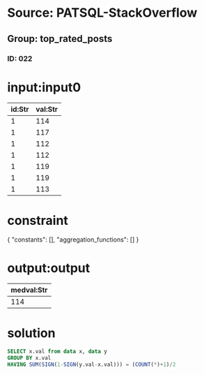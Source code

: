 # Source: PATSQL-StackOverflow
## Group: top_rated_posts
### ID: 022

# input:input0

| id:Str | val:Str |
|---|---|
| 1 | 114 |
| 1 | 117 |
| 1 | 112 |
| 1 | 112 |
| 1 | 119 |
| 1 | 119 |
| 1 | 113 |

# constraint

{
  "constants": [],
  "aggregation_functions": []
}

# output:output

| medval:Str |
|---|
| 114 |

# solution

```sql
SELECT x.val from data x, data y
GROUP BY x.val
HAVING SUM(SIGN(1-SIGN(y.val-x.val))) = (COUNT(*)+1)/2
```
